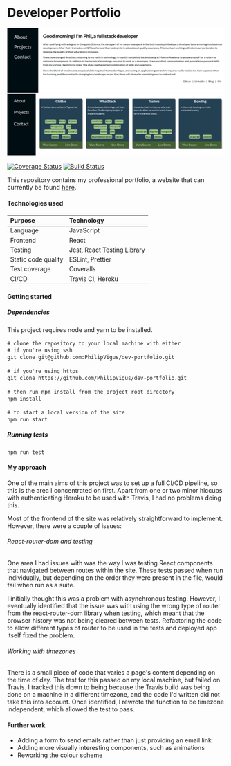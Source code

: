# Developer Portfolio

![portfolio screenshot](./about-me-screenshot.png)
![portfolio screenshot](./projects-screenshot.png)

[![Coverage Status](https://coveralls.io/repos/github/PhilipVigus/dev-portfolio/badge.svg?branch=configure-coveralls.io)](https://coveralls.io/github/PhilipVigus/dev-portfolio?branch=masters) [![Build Status](https://travis-ci.com/PhilipVigus/dev-portfolio.svg?branch=master)](https://travis-ci.com/PhilipVigus/dev-portfolio)

This repository contains my professional portfolio, a website that can currently be found [here](https://philvigus.com).

#### Technologies used

| Purpose             | Technology                  |
| :------------------ | :-------------------------- |
| Language            | JavaScript                  |
| Frontend            | React                       |
| Testing             | Jest, React Testing Library |
| Static code quality | ESLint, Prettier            |
| Test coverage       | Coveralls                   |
| CI/CD               | Travis CI, Heroku           |

#### Getting started

##### Dependencies

This project requires node and yarn to be installed.

```
# clone the repository to your local machine with either
# if you're using ssh
git clone git@github.com:PhilipVigus/dev-portfolio.git

# if you're using https
git clone https://github.com/PhilipVigus/dev-portfolio.git

# then run npm install from the project root directory
npm install

# to start a local version of the site
npm run start
```

##### Running tests

```
npm run test
```

#### My approach

One of the main aims of this project was to set up a full CI/CD pipeline, so this is the area I concentrated on first. Apart from one or two minor hiccups with authenticating Heroku to be used with Travis, I had no problems doing this.

Most of the frontend of the site was relatively straightforward to implement. However, there were a couple of issues:

###### React-router-dom and testing

One area I had issues with was the way I was testing React components that navigated between routes within the site. These tests passed when run individually, but depending on the order they were present in the file, would fail when run as a suite.

I initially thought this was a problem with asynchronous testing. However, I eventually identified that the issue was with using the wrong type of router from the react-router-dom library when testing, which meant that the browser history was not being cleared between tests. Refactoring the code to allow different types of router to be used in the tests and deployed app itself fixed the problem.

###### Working with timezones

There is a small piece of code that varies a page's content depending on the time of day. The test for this passed on my local machine, but failed on Travis. I tracked this down to being because the Travis build was being done on a machine in a different timezone, and the code I'd written did not take this into account. Once identified, I rewrote the function to be timezone independent, which allowed the test to pass.

#### Further work

- Adding a form to send emails rather than just providing an email link
- Adding more visually interesting components, such as animations
- Reworking the colour scheme
